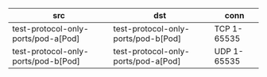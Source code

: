 | src | dst | conn |
|-----|-----|------|
| test-protocol-only-ports/pod-a[Pod] | test-protocol-only-ports/pod-b[Pod] | TCP 1-65535 |
| test-protocol-only-ports/pod-b[Pod] | test-protocol-only-ports/pod-a[Pod] | UDP 1-65535 |
